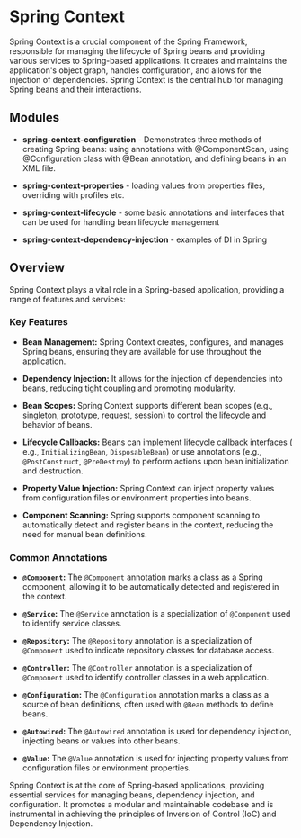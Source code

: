 # Spring Context

Spring Context is a crucial component of the Spring Framework, responsible for managing the lifecycle of Spring beans
and providing various services to Spring-based applications. It creates and maintains the application's object graph,
handles configuration, and allows for the injection of dependencies. Spring Context is the central hub for managing
Spring beans and their interactions.

## Modules

- **spring-context-configuration** - Demonstrates three methods of creating Spring beans: using annotations with
  @ComponentScan, using @Configuration class with @Bean annotation, and defining beans in an XML file.

- **spring-context-properties** - loading values from properties files, overriding with profiles etc.

- **spring-context-lifecycle** - some basic annotations and interfaces that can be used for handling bean lifecycle
  management

- **spring-context-dependency-injection** - examples of DI in Spring

## Overview

Spring Context plays a vital role in a Spring-based application, providing a range of features and services:

### Key Features

- **Bean Management:** Spring Context creates, configures, and manages Spring beans, ensuring they are available for use
  throughout the application.

- **Dependency Injection:** It allows for the injection of dependencies into beans, reducing tight coupling and
  promoting modularity.

- **Bean Scopes:** Spring Context supports different bean scopes (e.g., singleton, prototype, request, session) to
  control the lifecycle and behavior of beans.

- **Lifecycle Callbacks:** Beans can implement lifecycle callback interfaces (
  e.g., `InitializingBean`, `DisposableBean`) or use annotations (e.g., `@PostConstruct`, `@PreDestroy`) to perform
  actions upon bean initialization and destruction.

- **Property Value Injection:** Spring Context can inject property values from configuration files or environment
  properties into beans.

- **Component Scanning:** Spring supports component scanning to automatically detect and register beans in the context,
  reducing the need for manual bean definitions.

### Common Annotations

- **`@Component`:** The `@Component` annotation marks a class as a Spring component, allowing it to be automatically
  detected and registered in the context.

- **`@Service`:** The `@Service` annotation is a specialization of `@Component` used to identify service classes.

- **`@Repository`:** The `@Repository` annotation is a specialization of `@Component` used to indicate repository
  classes for database access.

- **`@Controller`:** The `@Controller` annotation is a specialization of `@Component` used to identify controller
  classes in a web application.

- **`@Configuration`:** The `@Configuration` annotation marks a class as a source of bean definitions, often used
  with `@Bean` methods to define beans.

- **`@Autowired`:** The `@Autowired` annotation is used for dependency injection, injecting beans or values into other
  beans.

- **`@Value`:** The `@Value` annotation is used for injecting property values from configuration files or environment
  properties.

Spring Context is at the core of Spring-based applications, providing essential services for managing beans, dependency
injection, and configuration. It promotes a modular and maintainable codebase and is instrumental in achieving the
principles of Inversion of Control (IoC) and Dependency Injection.
